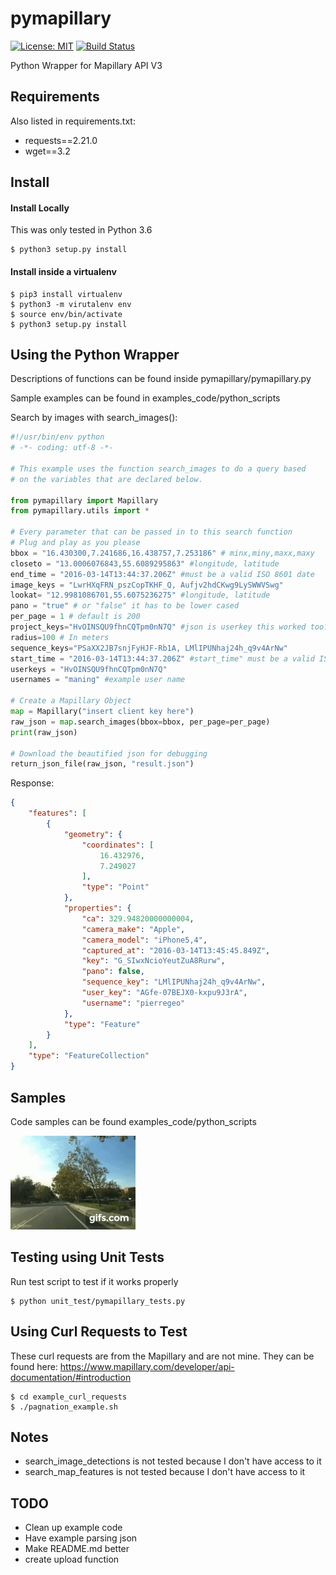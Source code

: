 # pymapillary

[![License: MIT](https://img.shields.io/badge/License-MIT-yellow.svg)](https://opensource.org/licenses/MIT)
[![Build Status](https://travis-ci.com/khmurakami/pymapillary.svg?token=GdqQUUu1xsypr1oorMoh&branch=master)](https://travis-ci.com/khmurakami/pymapillary)

Python Wrapper for Mapillary API V3

## Requirements

Also listed in requirements.txt:

- requests==2.21.0
- wget==3.2

## Install

#### Install Locally

This was only tested in Python 3.6

```shell
$ python3 setup.py install
```

#### Install inside a virtualenv
```shell
$ pip3 install virtualenv
$ python3 -m virutalenv env
$ source env/bin/activate
$ python3 setup.py install
```
## Using the Python Wrapper

Descriptions of functions can be found inside pymapillary/pymapillary.py

Sample examples can be found in examples_code/python_scripts

Search by images with search_images():
```python
#!/usr/bin/env python
# -*- coding: utf-8 -*-

# This example uses the function search_images to do a query based
# on the variables that are declared below.

from pymapillary import Mapillary
from pymapillary.utils import *

# Every parameter that can be passed in to this search function
# Plug and play as you please
bbox = "16.430300,7.241686,16.438757,7.253186" # minx,miny,maxx,maxy
closeto = "13.0006076843,55.6089295863" #longitude, latitude
end_time = "2016-03-14T13:44:37.206Z" #must be a valid ISO 8601 date
image_keys = "LwrHXqFRN_pszCopTKHF_Q, Aufjv2hdCKwg9LySWWVSwg"
lookat= "12.9981086701,55.6075236275" #longitude, latitude
pano = "true" # or "false" it has to be lower cased
per_page = 1 # default is 200
project_keys="HvOINSQU9fhnCQTpm0nN7Q" #json is userkey this worked too? PSaXX2JB7snjFyHJF-Rb1A for sequence key? JnLaPNIam8LFNZL1Zh9bPQ all keys work?
radius=100 # In meters
sequence_keys="PSaXX2JB7snjFyHJF-Rb1A, LMlIPUNhaj24h_q9v4ArNw"
start_time = "2016-03-14T13:44:37.206Z" #start_time" must be a valid ISO 8601 date
userkeys = "HvOINSQU9fhnCQTpm0nN7Q"
usernames = "maning" #example user name

# Create a Mapillary Object
map = Mapillary("insert client key here")
raw_json = map.search_images(bbox=bbox, per_page=per_page)
print(raw_json)

# Download the beautified json for debugging
return_json_file(raw_json, "result.json")
```

Response:
```json
{
    "features": [
        {
            "geometry": {
                "coordinates": [
                    16.432976,
                    7.249027
                ],
                "type": "Point"
            },
            "properties": {
                "ca": 329.94820000000004,
                "camera_make": "Apple",
                "camera_model": "iPhone5,4",
                "captured_at": "2016-03-14T13:45:45.849Z",
                "key": "G_SIwxNcioYeutZuA8Rurw",
                "pano": false,
                "sequence_key": "LMlIPUNhaj24h_q9v4ArNw",
                "user_key": "AGfe-07BEJX0-kxpu9J3rA",
                "username": "pierregeo"
            },
            "type": "Feature"
        }
    ],
    "type": "FeatureCollection"
}
```

## Samples

Code samples can be found examples_code/python_scripts

![Alt Text](example_code/sample_applications/result.gif)

## Testing using Unit Tests

Run test script to test if it works properly

```shell
$ python unit_test/pymapillary_tests.py
```

## Using Curl Requests to Test

These curl requests are from the Mapillary and are not mine. They can be found here: <https://www.mapillary.com/developer/api-documentation/#introduction>

```
$ cd example_curl_requests
$ ./pagnation_example.sh
```

## Notes

- search_image_detections is not tested because I don't have access to it
- search_map_features is not tested because I don't have access to it


## TODO

- Clean up example code
- Have example parsing json
- Make README.md better
- create upload function

